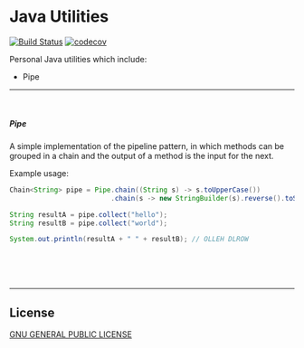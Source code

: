 # Java Utilities

[![Build Status](https://travis-ci.org/OscarAC/java-utils.svg?branch=master)](https://travis-ci.org/OscarAC/java-utils)       [![codecov](https://codecov.io/gh/OscarAC/java-utils/branch/master/graph/badge.svg)](https://codecov.io/gh/OscarAC/java-utils)


Personal Java utilities which include:
- Pipe

---
<br />

##### Pipe

 

A simple implementation of the pipeline pattern, in which methods can be grouped in a chain and the output of a method is the input for the next.

Example usage:

```java
Chain<String> pipe = Pipe.chain((String s) -> s.toUpperCase())
                         .chain(s -> new StringBuilder(s).reverse().toString());

String resultA = pipe.collect("hello");
String resultB = pipe.collect("world");

System.out.println(resultA + " " + resultB); // OLLEH DLROW
```




<br />
<br />
<br />

---

## License
[GNU GENERAL PUBLIC LICENSE](https://www.gnu.org/licenses/gpl-3.0.en.html)
